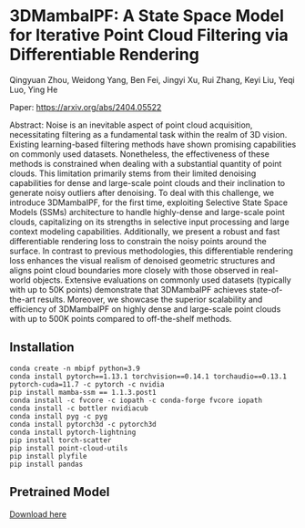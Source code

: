 # 3DMambaIPF: A State Space Model for Iterative Point Cloud Filtering via Differentiable Rendering
Qingyuan Zhou, Weidong Yang, Ben Fei, Jingyi Xu, Rui Zhang, Keyi Liu, Yeqi Luo, Ying He

Paper: https://arxiv.org/abs/2404.05522

Abstract: Noise is an inevitable aspect of point cloud acquisition, necessitating filtering as a fundamental task within the realm of 3D vision. Existing learning-based filtering methods have shown promising capabilities on commonly used datasets. Nonetheless, the effectiveness of these methods is constrained when dealing with a substantial quantity of point clouds. This limitation primarily stems from their limited denoising capabilities for dense and large-scale point clouds and their inclination to generate noisy outliers after denoising. To deal with this challenge, we introduce 3DMambaIPF, for the first time, exploiting Selective State Space Models (SSMs) architecture to handle highly-dense and large-scale point clouds, capitalizing on its strengths in selective input processing and large context modeling capabilities. Additionally, we present a robust and fast differentiable rendering loss to constrain the noisy points around the surface. In contrast to previous methodologies, this differentiable rendering loss enhances the visual realism of denoised geometric structures and aligns point cloud boundaries more closely with those observed in real-world objects. Extensive evaluations on commonly used datasets (typically with up to 50K points) demonstrate that 3DMambaIPF achieves state-of-the-art results. Moreover, we showcase the superior scalability and efficiency of 3DMambaIPF on highly dense and large-scale point clouds with up to 500K points compared to off-the-shelf methods.

## Installation
```
conda create -n mbipf python=3.9
conda install pytorch==1.13.1 torchvision==0.14.1 torchaudio==0.13.1 pytorch-cuda=11.7 -c pytorch -c nvidia
pip install mamba-ssm == 1.1.3.post1
conda install -c fvcore -c iopath -c conda-forge fvcore iopath
conda install -c bottler nvidiacub
conda install pyg -c pyg
conda install pytorch3d -c pytorch3d
conda install pytorch-lightning
pip install torch-scatter
pip install point-cloud-utils
pip install plyfile
pip install pandas
```

## Pretrained Model
[Download here](https://drive.google.com/file/d/11VJMq4zH56eWIaAe9YGvB8g9YLA9k35M/view?usp=sharing)
